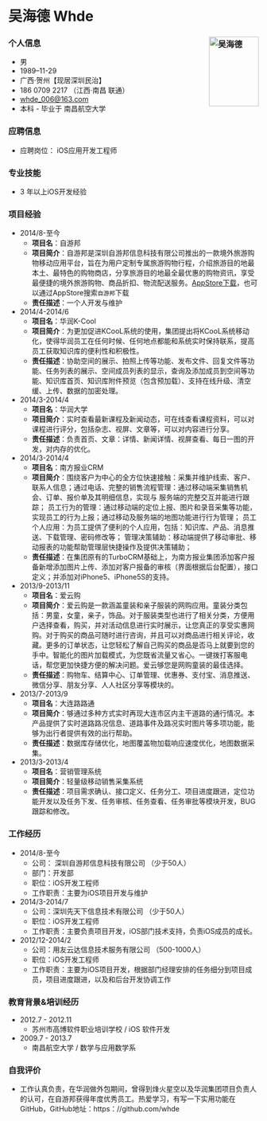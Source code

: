 # 吴海德 Whde 

### 个人信息<img src="https://raw.githubusercontent.com/whde/whde.github.com/master/psb.jpeg" alt="吴海德" align="right" width="100" height="140">

- 男
- 1989–11-29
- 广西·贺州【现居深圳民治】
- 186 0709 2217  （江西·南昌 联通）
- whde_006@163.com
- 本科 - 毕业于 南昌航空大学

### 应聘信息
- 应聘岗位： iOS应用开发工程师

### 专业技能
- 3 年以上iOS开发经验

### 项目经验
- 2014/8-至今
    * **项目名**：自游邦
    * **项目简介**：自游邦是深圳自游邦信息科技有限公司推出的一款境外旅游购物移动应用平台，旨在为用户定制专属旅游购物行程，介绍旅游目的地最本土、最特色的购物商店，分享旅游目的地最全最优惠的购物资讯，享受最便捷的境外旅游购物、商品折扣、物流配送服务。[AppStore下载](https://itunes.apple.com/cn/app/zi-you-bang/id915233927)，也可以通过AppStore搜索<code>自游邦</code>下载
    * **责任描述**：一个人开发与维护
- 2014/4-2014/6 
    * **项目名**：华润K-Cool
    * **项目简介**：为更加促进KCooL系统的使用，集团提出将KCooL系统移动化，使得华润员工在任何时候、任何地点都能和系统实时保持联系，提高员工获取知识库的便利性和积极性。 
    * **责任描述**：协助空间的展示、拍照上传等功能、发布文件、回复文件等功能、任务列表的展示、空间成员列表的显示，查询及添加成员到空间等功能、知识库首页、知识库附件预览（包含预加载）、支持在线升级、清空缓、上传、数据的加密处理。
- 2014/3-2014/4 
    * **项目名**：华润大学 
    * **项目简介**：实时查看最新课程及新闻动态，可在线查看课程资料，可以对课程进行评分，包括杂志、视屏、文章等，可以对内容进行分享。 
    * **责任描述**：负责首页、文章：详情、新闻详情、视屏查看、每日一图的开发，对内存的优化。
- 2014/3-2014/4 
    * **项目名**：南方报业CRM  
    * **项目简介**：围绕客户为中心的全方位快速接触：采集并维护线索、客户、联系人信息；通过电话、完整的销售流程管理：通过移动端采集销售机会、订单、报价单及其明细信息，实现与 服务端的完整交互并能进行跟踪； 员工行为的管理：通过移动端的定位上报、图片和录音采集等功能，实现员工的行为上报；通过移动及服务端的地图功能进行行为管理； 员工个人应用：为员工提供了便利的个人应用，包括：知识库、产品、消息推送、下载管理、密码修改等； 管理决策辅助：移动端提供了移动审批、移动报表的功能帮助管理层快捷操作及提供决策辅助； 
    * **责任描述**：在集团原有的TurboCRM基础上，为南方报业集团添加客户报备新增添加图片上传、添加对客户报备的审核（界面根据后台配置），接口定义；并添加对iPhone5、iPhone5S的支持。
- 2013/9-2013/11 
    * **项目名**：爱云购  
    * **项目简介**：爱云购是一款涵盖童装和亲子服装的网购应用。童装分类包括：男童，女童，亲子，饰品。对于服装类型也进行了相关分类，方便用户选择查看，购买，并对活动信息进行实时展示，让您真正的享受实惠网购。对于购买的商品可随时进行咨询，并且可以对商品进行相关评论，收藏。更多的订单状态，让您轻松了解自己购买的商品是否马上就要到您的手中。智能化的图片加载模式，为您既省流量又省心。一键拨打客服电话，帮您更加快捷方便的解决问题。爱云够您是网购童装的最佳选择。 
    * **责任描述**：购物车、结算中心、订单管理、优惠券、支付宝、消息推送、微信分享、朋友分享、人人社区分享等模块的。 
- 2013/7-2013/9  
    * **项目名**：大连路路通   
    * **项目简介**：够通过多种方式实时再现大连市区内主干道路的通行情况。本产品提供了实时道路路况信息、道路事件及路况实时图片等多项功能，能够为出行者提供有效的出行帮助。 
    * **责任描述**：数据库存储优化，地图覆盖物加载响应速度优化，地图数据采集。 
- 2013/3-2013/4  
    * **项目名**：营销管理系统  
    * **项目简介**：轻量级移动销售采集系统  
    * **责任描述**：项目需求确认、接口定义、任务分工、项目进度跟进，定位功能开发以及任务下发、任务审核、任务查看、任务审批等模块开发，BUG跟踪和修改。

### 工作经历
- 2014/8-至今
    - 公司： 深圳自游邦信息科技有限公司 （少于50人）
    - 部门：开发部
    - 职位：iOS开发工程师
    - 工作职责：主要为iOS项目开发与维护
- 2014/3-2014/7
    - 公司：深圳先天下信息技术有限公司 （少于50人）
    - 职位：iOS开发工程师     
    - 工作职责：主要负责项目开发，iOS部门技术支持，负责iOS成员的成长。 
- 2012/12-2014/2
    - 公司：用友云达信息技术服务有限公司 （500-1000人） 
    - 职位：iOS开发工程师
    - 工作职责：主要为iOS项目开发，根据部门经理安排的任务细分到项目成员，项目进度跟进，以及和后台开发协调工作 

### 教育背景&培训经历
- 2012.7 - 2012.11
    * 苏州市高博软件职业培训学校 / iOS 软件开发
- 2009.7 - 2013.7
    * 南昌航空大学 / 数学与应用数学系 

### 自我评价
- 工作认真负责，在华润做外包期间，曾得到烽火星空以及华润集团项目负责人的认可，在自游邦获得年度优秀员工。热爱学习，有写一下实用功能在GitHub，GitHub地址：https：//github.com/whde